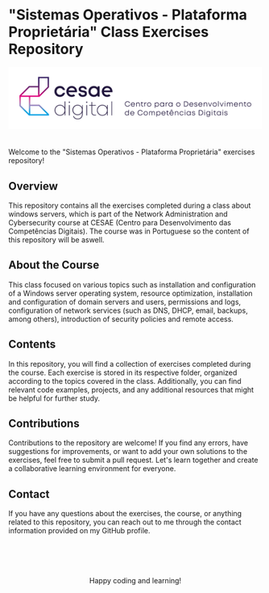 # "Sistemas Operativos - Plataforma Proprietária" Class Exercises Repository

<!DOCTYPE html>
<head>
</head>
<body>
    <div align="center">
        <img src="cesae_logo_horizontal.png" alt="CESAE Logo">
    </div>
<br>
<br>
Welcome to the "Sistemas Operativos - Plataforma Proprietária" exercises repository!

<h2>Overview</h2>
    This repository contains all the exercises completed during a class about windows servers, which is part of the Network Administration and Cybersecurity course at CESAE (Centro para Desenvolvimento das Competências Digitais).
    The course was in Portuguese so the content of this repository will be aswell.

<h2>About the Course</h2> 
    This class focused on various topics such as installation and configuration of a Windows server operating system, resource optimization, installation and configuration of domain servers and users, permissions and logs, configuration of network services (such as DNS, DHCP, email, backups, among others), introduction of security policies and remote access.

<h2>Contents</h2>  
    In this repository, you will find a collection of exercises completed during the course. Each exercise is stored in its respective folder, organized according to the topics covered in the class. Additionally, you can find relevant code examples, projects, and any additional resources that might be helpful for further study.

<h2>Contributions</h2>
    Contributions to the repository are welcome! If you find any errors, have suggestions for improvements, or want to add your own solutions to the exercises, feel free to submit a pull request. Let's learn together and create a collaborative learning environment for everyone.

<h2>Contact</h2>  
    If you have any questions about the exercises, the course, or anything related to this repository, you can reach out to me through the contact information provided on my GitHub profile.

<br>
<br>
<br>
<br>
<br>

<p align="center">Happy coding and learning!</p>

